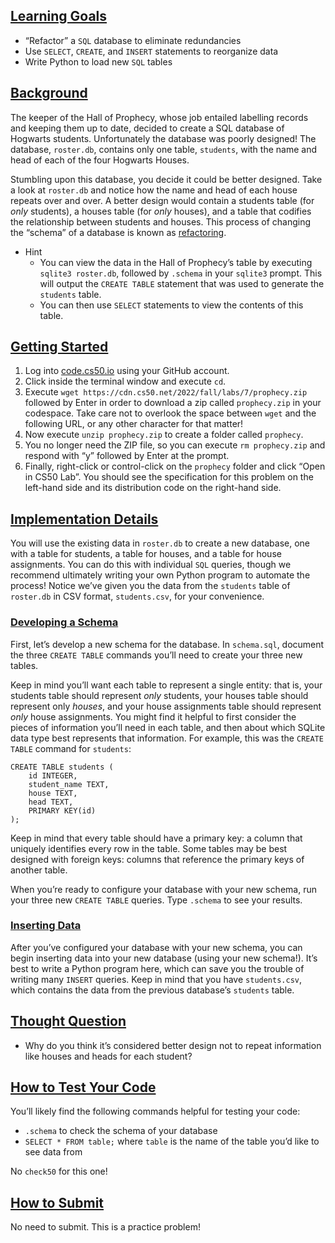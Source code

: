 <main class="col-md" style="margin-bottom: 310px; margin-top: 0px;">

<a data-id="" id="learning-goals" style="top: 0px;"></a><h2><a data-id="" href="#learning-goals">Learning Goals</a></h2>

<ul class="fa-ul">
  <li data-marker="*"><span class="fa-li"><i class="fas fa-square"></i></span>“Refactor” a <code class="language-plaintext highlighter-rouge">SQL</code> database to eliminate redundancies</li>
  <li data-marker="*"><span class="fa-li"><i class="fas fa-square"></i></span>Use <code class="language-plaintext highlighter-rouge">SELECT</code>, <code class="language-plaintext highlighter-rouge">CREATE</code>, and <code class="language-plaintext highlighter-rouge">INSERT</code> statements to reorganize data</li>
  <li data-marker="*"><span class="fa-li"><i class="fas fa-square"></i></span>Write Python to load new <code class="language-plaintext highlighter-rouge">SQL</code> tables</li>
</ul>

<a data-id="" id="background" style="top: 0px;"></a><h2><a data-id="" href="#background">Background</a></h2>

<p>The keeper of the Hall of Prophecy, whose job entailed labelling records and keeping them up to date, decided to create a SQL database of Hogwarts students. Unfortunately the database was poorly designed! The database, <code class="language-plaintext highlighter-rouge">roster.db</code>, contains only one table, <code class="language-plaintext highlighter-rouge">students</code>, with the name and head of each of the four Hogwarts Houses.</p>

<p>Stumbling upon this database, you decide it could be better designed. Take a look at <code class="language-plaintext highlighter-rouge">roster.db</code> and notice how the name and head of each house repeats over and over. A better design would contain a students table (for <em>only</em> students), a houses table (for <em>only</em> houses), and a table that codifies the relationship between students and houses. This process of changing the “schema” of a database is known as <a href="https://en.wikipedia.org/wiki/Database_refactoring">refactoring</a>.</p>

<ul class="fa-ul">
  <li data-marker="+"><span class="fa-li"><i class="far fa-plus-square"></i></span><span>Hint
    </span><ul class="fa-ul">
      <li data-marker="*"><span class="fa-li"><i class="fas fa-square"></i></span>You can view the data in the Hall of Prophecy’s table by executing <code class="language-plaintext highlighter-rouge">sqlite3 roster.db</code>, followed by <code class="language-plaintext highlighter-rouge">.schema</code> in your <code class="language-plaintext highlighter-rouge">sqlite3</code> prompt. This will output the <code class="language-plaintext highlighter-rouge">CREATE TABLE</code> statement that was used to generate the <code class="language-plaintext highlighter-rouge">students</code> table.</li>
      <li data-marker="*"><span class="fa-li"><i class="fas fa-square"></i></span>You can then use <code class="language-plaintext highlighter-rouge">SELECT</code> statements to view the contents of this table.</li>
    </ul><span>
  </span></li>
</ul>

<a data-id="" id="getting-started" style="top: 0px;"></a><h2><a data-id="" href="#getting-started">Getting Started</a></h2>

<ol>
  <li>Log into <a href="https://code.cs50.io/">code.cs50.io</a> using your GitHub account.</li>
  <li>Click inside the terminal window and execute <code class="language-plaintext highlighter-rouge">cd</code>.</li>
  <li>Execute <code class="language-plaintext highlighter-rouge">wget https://cdn.cs50.net/2022/fall/labs/7/prophecy.zip</code> followed by Enter in order to download a zip called <code class="language-plaintext highlighter-rouge">prophecy.zip</code> in your codespace. Take care not to overlook the space between <code class="language-plaintext highlighter-rouge">wget</code> and the following URL, or any other character for that matter!</li>
  <li>Now execute <code class="language-plaintext highlighter-rouge">unzip prophecy.zip</code> to create a folder called <code class="language-plaintext highlighter-rouge">prophecy</code>.</li>
  <li>You no longer need the ZIP file, so you can execute <code class="language-plaintext highlighter-rouge">rm prophecy.zip</code> and respond with “y” followed by Enter at the prompt.</li>
  <li>Finally, right-click or control-click on the <code class="language-plaintext highlighter-rouge">prophecy</code> folder and click “Open in CS50 Lab”. You should see the specification for this problem on the left-hand side and its distribution code on the right-hand side.</li>
</ol>

<a data-id="" id="implementation-details" style="top: 0px;"></a><h2><a data-id="" href="#implementation-details">Implementation Details</a></h2>

<p>You will use the existing data in <code class="language-plaintext highlighter-rouge">roster.db</code> to create a new database, one with a table for students, a table for houses, and a table for house assignments. You can do this with individual <code class="language-plaintext highlighter-rouge">SQL</code> queries, though we recommend ultimately writing your own Python program to automate the process! Notice we’ve given you the data from the <code class="language-plaintext highlighter-rouge">students</code> table of <code class="language-plaintext highlighter-rouge">roster.db</code> in CSV format, <code class="language-plaintext highlighter-rouge">students.csv</code>, for your convenience.</p>

<a data-id="" id="developing-a-schema" style="top: 0px;"></a><h3><a data-id="" href="#developing-a-schema">Developing a Schema</a></h3>

<p>First, let’s develop a new schema for the database. In <code class="language-plaintext highlighter-rouge">schema.sql</code>, document the three <code class="language-plaintext highlighter-rouge">CREATE TABLE</code> commands you’ll need to create your three new tables.</p>

<p>Keep in mind you’ll want each table to represent a single entity: that is, your students table should represent <em>only</em> students, your houses table should represent only <em>houses</em>, and your house assignments table should represent <em>only</em> house assignments. You might find it helpful to first consider the pieces of information you’ll need in each table, and then about which SQLite data type best represents that information. For example, this was the <code class="language-plaintext highlighter-rouge">CREATE TABLE</code> command for <code class="language-plaintext highlighter-rouge">students</code>:</p>

<div class="language-sql highlighter-rouge"><div class="highlight"><pre class="highlight"><code><span class="k">CREATE</span> <span class="k">TABLE</span> <span class="n">students</span> <span class="p">(</span>
    <span class="n">id</span> <span class="nb">INTEGER</span><span class="p">,</span>
    <span class="n">student_name</span> <span class="nb">TEXT</span><span class="p">,</span>
    <span class="n">house</span> <span class="nb">TEXT</span><span class="p">,</span>
    <span class="n">head</span> <span class="nb">TEXT</span><span class="p">,</span>
    <span class="k">PRIMARY</span> <span class="k">KEY</span><span class="p">(</span><span class="n">id</span><span class="p">)</span>
<span class="p">);</span>
</code></pre></div></div>

<p>Keep in mind that every table should have a primary key: a column that uniquely identifies every row in the table. Some tables may be best designed with foreign keys: columns that reference the primary keys of another table.</p>

<p>When you’re ready to configure your database with your new schema, run your three new <code class="language-plaintext highlighter-rouge">CREATE TABLE</code> queries. Type <code class="language-plaintext highlighter-rouge">.schema</code> to see your results.</p>

<a data-id="" id="inserting-data" style="top: 0px;"></a><h3><a data-id="" href="#inserting-data">Inserting Data</a></h3>

<p>After you’ve configured your database with your new schema, you can begin inserting data into your new database (using your new schema!). It’s best to write a Python program here, which can save you the trouble of writing many <code class="language-plaintext highlighter-rouge">INSERT</code> queries. Keep in mind that you have <code class="language-plaintext highlighter-rouge">students.csv</code>, which contains the data from the previous database’s <code class="language-plaintext highlighter-rouge">students</code> table.</p>

<a data-id="" id="thought-question" style="top: 0px;"></a><h2><a data-id="" href="#thought-question">Thought Question</a></h2>

<ul class="fa-ul">
  <li data-marker="*"><span class="fa-li"><i class="fas fa-square"></i></span>Why do you think it’s considered better design not to repeat information like houses and heads for each student?</li>
</ul>

<a data-id="" id="how-to-test-your-code" style="top: 0px;"></a><h2><a data-id="" href="#how-to-test-your-code">How to Test Your Code</a></h2>

<p>You’ll likely find the following commands helpful for testing your code:</p>

<ul class="fa-ul">
  <li data-marker="*"><span class="fa-li"><i class="fas fa-square"></i></span><code class="language-plaintext highlighter-rouge">.schema</code> to check the schema of your database</li>
  <li data-marker="*"><span class="fa-li"><i class="fas fa-square"></i></span><code class="language-plaintext highlighter-rouge">SELECT * FROM table;</code> where <code class="language-plaintext highlighter-rouge">table</code> is the name of the table you’d like to see data from</li>
</ul>

<p>No <code class="language-plaintext highlighter-rouge">check50</code> for this one!</p>

<a data-id="" id="how-to-submit" style="top: 0px;"></a><h2><a data-id="" href="#how-to-submit">How to Submit</a></h2>

<p>No need to submit. This is a practice problem!</p>


               
